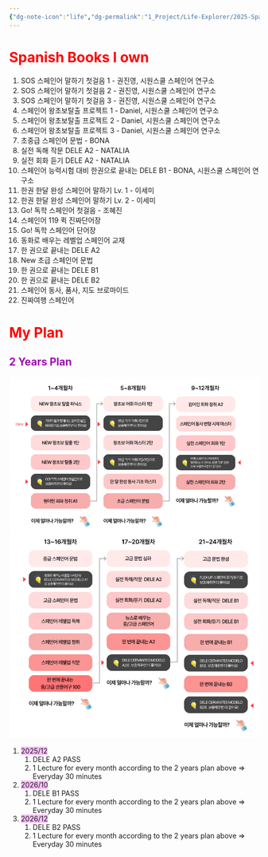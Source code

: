 ```yaml
---
{"dg-note-icon":"life","dg-permalink":"1_Project/Life-Explorer/2025-Spanish","created-date":"2025-01-03 1:35:10 pm","date":"2025-01-03","type":"plan","tags":["life","plan"],"aliases":null,"category":"Spanish","dg-publish":true,"permalink":"/1_Project/Life-Explorer/2025-Spanish/","dgPassFrontmatter":true,"noteIcon":"life"}
---
```


# <font color="#ff0000">Spanish Books I own</font>
1. SOS 스페인어 말하기 첫걸음 1 - 권진영, 시원스쿨 스페인어 연구소
2. SOS 스페인어 말하기 첫걸음 2 - 권진영, 시원스쿨 스페인어 연구소
3. SOS 스페인어 말하기 첫걸음 3 - 권진영, 시원스쿨 스페인어 연구소
4. 스페인어 왕초보탈출 프로젝트 1 - Daniel, 시원스쿨 스페인어 연구소
5. 스페인어 왕초보탈출 프로젝트 2 - Daniel, 시원스쿨 스페인어 연구소
6. 스페인어 왕초보탈출 프로젝트 3 - Daniel, 시원스쿨 스페인어 연구소
7. 초중급 스페인어 문법 - BONA
8. 실전 독해 작문 DELE A2 - NATALIA
9. 실전 회화 듣기 DELE A2 - NATALIA
10. 스페인어 능력시험 대비 한권으로 끝내는 DELE B1 - BONA, 시원스쿨 스페인어 연구소
11. 한권 한달 완성 스페인어 말하기 Lv. 1 - 이세미
12. 한권 한달 완성 스페인어 말하기 Lv. 2 - 이세미
13. Go! 독학 스페인어 첫걸음 - 조혜진
14. 스페인어 119 퀵 진짜단어장
15. Go! 독학 스페인어 단어장
16. 동화로 배우는 레벨업 스페인어 교재
17. 한 권으로 끝내는 DELE A2
18. New 초급 스페인어 문법
19. 한 권으로 끝내는 DELE B1
20. 한 권으로 끝내는 DELE B2
21. 스페인어 동사, 품사, 지도 브로마이드
22. 진짜여행 스페인어

# <font color="#ff0000">My Plan</font>
## <font color="#9d0ab3">2 Years Plan</font>
![Utilities/Images/Pasted image 20250103201205.jpeg](/img/user/Utilities/Images/Pasted%20image%2020250103201205.jpeg)
![Utilities/Images/Pasted image 20250103201220.jpeg](/img/user/Utilities/Images/Pasted%20image%2020250103201220.jpeg)
1. <span style="background:#fdbfff">2025/12</span>
	1. DELE A2 PASS
	2. 1 Lecture for every month according to the 2 years plan above => Everyday 30 minutes
2. <span style="background:#fdbfff">2026/10</span>
	1. DELE B1 PASS
	2. 1 Lecture for every month according to the 2 years plan above => Everyday 30 minutes
3. <span style="background:#fdbfff">2026/12</span>
	1. DELE B2 PASS
	2. 1 Lecture for every month according to the 2 years plan above => Everyday 30 minutes
